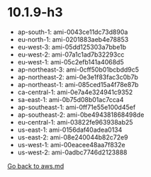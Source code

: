 
 # 10.1.9-h3
- ap-south-1: ami-0043ce11dc73d890a
- eu-north-1: ami-0201883aeb4e78853
- eu-west-3: ami-05dd125303a7bbe1b
- eu-west-2: ami-07a1c1ad7b32293cc
- eu-west-1: ami-05c2efb141a4068d5
- ap-northeast-3: ami-0cff50b01bcbdd9c5
- ap-northeast-2: ami-0e3e1f83fac3c0b7b
- ap-northeast-1: ami-085ced15a4f78e87b
- ca-central-1: ami-0e7a4e324941c9352
- sa-east-1: ami-0b75d08b01ac7cca4
- ap-southeast-1: ami-0ff71e55e100d45ef
- ap-southeast-2: ami-0be494381868498de
- eu-central-1: ami-03822fe963938ab25
- us-east-1: ami-0156daf40adea0134
- us-east-2: ami-08e240044b82c72e9
- us-west-1: ami-00eacee48aa7f832e
- us-west-2: ami-0adbc7746d2123888

[Go back to aws.md](../../aws.md) 
